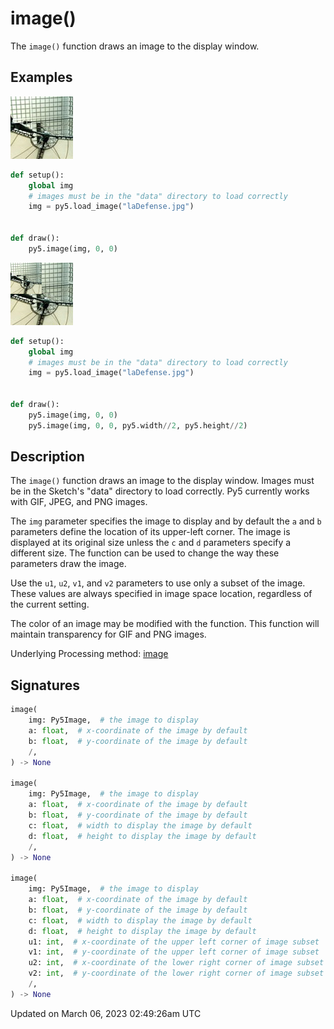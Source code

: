 # image()

The `image()` function draws an image to the display window.

## Examples

<div class="example-table">

<div class="example-row"><div class="example-cell-image">

![example picture for image()](/images/reference/Sketch_image_0.png)

</div><div class="example-cell-code">

```python
def setup():
    global img
    # images must be in the "data" directory to load correctly
    img = py5.load_image("laDefense.jpg")


def draw():
    py5.image(img, 0, 0)
```

</div></div>

<div class="example-row"><div class="example-cell-image">

![example picture for image()](/images/reference/Sketch_image_1.png)

</div><div class="example-cell-code">

```python
def setup():
    global img
    # images must be in the "data" directory to load correctly
    img = py5.load_image("laDefense.jpg")


def draw():
    py5.image(img, 0, 0)
    py5.image(img, 0, 0, py5.width//2, py5.height//2)
```

</div></div>

</div>

## Description

The `image()` function draws an image to the display window. Images must be in the Sketch's "data" directory to load correctly. Py5 currently works with GIF, JPEG, and PNG images. 

The `img` parameter specifies the image to display and by default the `a` and `b` parameters define the location of its upper-left corner. The image is displayed at its original size unless the `c` and `d` parameters specify a different size. The [](sketch_image_mode) function can be used to change the way these parameters draw the image.

Use the `u1`, `u2`, `v1`, and `v2` parameters to use only a subset of the image. These values are always specified in image space location, regardless of the current [](sketch_texture_mode) setting.

The color of an image may be modified with the [](sketch_tint) function. This function will maintain transparency for GIF and PNG images.

Underlying Processing method: [image](https://processing.org/reference/image_.html)

## Signatures

```python
image(
    img: Py5Image,  # the image to display
    a: float,  # x-coordinate of the image by default
    b: float,  # y-coordinate of the image by default
    /,
) -> None

image(
    img: Py5Image,  # the image to display
    a: float,  # x-coordinate of the image by default
    b: float,  # y-coordinate of the image by default
    c: float,  # width to display the image by default
    d: float,  # height to display the image by default
    /,
) -> None

image(
    img: Py5Image,  # the image to display
    a: float,  # x-coordinate of the image by default
    b: float,  # y-coordinate of the image by default
    c: float,  # width to display the image by default
    d: float,  # height to display the image by default
    u1: int,  # x-coordinate of the upper left corner of image subset
    v1: int,  # y-coordinate of the upper left corner of image subset
    u2: int,  # x-coordinate of the lower right corner of image subset
    v2: int,  # y-coordinate of the lower right corner of image subset
    /,
) -> None
```

Updated on March 06, 2023 02:49:26am UTC
